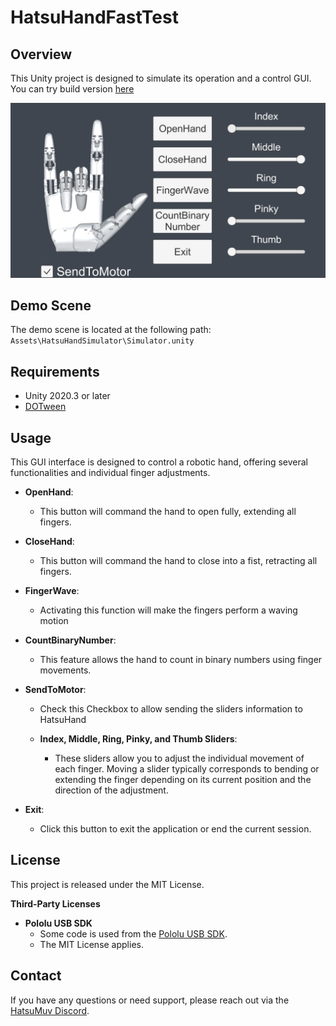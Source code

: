 
# HatsuHandFastTest

## Overview

This Unity project is designed to simulate its operation and a control GUI. You can try build version [here](./Build/HatsuHandFastTest_Build.7z)

![GUI for HatsuHandMk.I](./images/demo.png)

## Demo Scene

The demo scene is located at the following path:
`Assets\HatsuHandSimulator\Simulator.unity`

## Requirements

- Unity 2020.3 or later
- [DOTween](http://dotween.demigiant.com/)

## Usage

This GUI interface is designed to control a robotic hand, offering several functionalities and individual finger adjustments.

- **OpenHand**:
  - This button will command the hand to open fully, extending all fingers.


- **CloseHand**:
  - This button will command the hand to close into a fist, retracting all fingers.


- **FingerWave**:
  - Activating this function will make the fingers perform a waving motion


- **CountBinaryNumber**:
  - This feature allows the hand to count in binary numbers using finger movements.


- **SendToMotor**:
  - Check this Checkbox to allow sending the sliders information to HatsuHand


  - **Index, Middle, Ring, Pinky, and Thumb Sliders**:
    - These sliders allow you to adjust the individual movement of each finger. Moving a slider typically corresponds to bending or extending the finger depending on its current position and the direction of the adjustment.


- **Exit**:
  - Click this button to exit the application or end the current session.





## License

This project is released under the MIT License.

**Third-Party Licenses**

- **Pololu USB SDK**
  - Some code is used from the [Pololu USB SDK](https://github.com/pololu/pololu-usb-sdk/tree/master/Maestro/MaestroEasyExample).
  - The MIT License applies.

## Contact

If you have any questions or need support, please reach out via the [HatsuMuv Discord](https://discord.gg/JbysAbJWCN).
